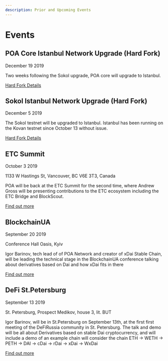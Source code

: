 ```yaml
---
description: Prior and Upcoming Events
---
```


# Events

## POA Core Istanbul Network Upgrade \(Hard Fork\)

December 19 2019

Two weeks following the Sokol upgrade, POA core will upgrade to Istanbul.

[Hard Fork Details](../for-validators/hard-forks/poa-core/upcoming-hf-2019-12-19-or-12598600.md)

## Sokol Istanbul Network Upgrade \(Hard Fork\)

December 5 2019

The Sokol testnet will be upgraded to Istanbul. Istanbul has been running on the Kovan testnet since October 13 without issue. 

 [Hard Fork Details](../for-validators/hard-forks/sokol/2019-12-05-or-12095200.md)

## ETC Summit 

October 3 2019

1133 W Hastings St, Vancouver, BC V6E 3T3, Canada

POA will be back at the ETC Summit for the second time, where Andrew Gross will be presenting contributions to the ETC ecosystem including the ETC Bridge and BlockScout.

[Find out more](https://etcsummit.com/)

## BlockchainUA

September 20 2019

Conference Hall Oasis, Kyiv

Igor Barinov, tech lead of of POA Network and creator of xDai Stable Chain, will be leading the technical stage in the BlockchainUA conference talking about derivatives based on Dai and how xDai fits in there

[Find out more](https://blockchainua.com/en/)



## DeFi St.Petersburg

September 13 2019

St. Petersburg, Prospect Medikov, house 3, lit. BUT

Igor Barinov, will be in St.Petersburg on September 13th, at the first first meeting of the DeFiRussia community in St. Petersburg. The talk and demo will be all about Derivatives based on stable Dai cryptocurrency, and will include a demo of an example chain will consider the chain ETH -&gt; WETH -&gt; PETH -&gt; DAI -&gt; cDai -&gt; rDai -&gt; xDai -&gt; WxDai

[Find out more](https://defimoscow.timepad.ru/event/1057340/)



